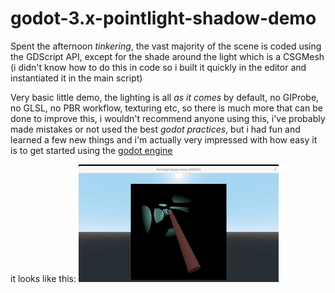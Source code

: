 # godot-3.x-pointlight-shadow-demo

Spent the afternoon *tinkering*, the vast majority of the scene is coded using the GDScript API, except for the shade around the light which is a CSGMesh (i didn't know how to do this in code so i built it quickly in the editor and instantiated it in the main script)

Very basic little demo, the lighting is all *as it comes* by default, no GIProbe, no GLSL, no PBR workflow, texturing etc, so there is much more that can be done to improve this, i wouldn't recommend anyone using this, i've probably made mistakes or not used the best *godot practices*, but i had fun and learned a few new things and i'm actually very impressed with how easy it is to get started using the [godot engine](https://godotengine.org)


it looks like this:
![demo](https://raw.githubusercontent.com/godot-joe/godot-3.x-pointlight-shadow-demo/master/assets/images/demo.gif)